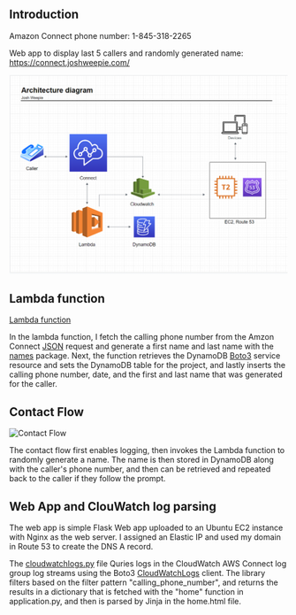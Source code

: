 Introduction
------------

Amazon Connect phone number: 1-845-318-2265

Web app to display last 5 callers and randomly generated name: https://connect.joshweepie.com/

![Contact Flow](https://github.com/JoshWeepie/amazon_connect/blob/main/architecture.PNG)

Lambda function
-------------
[Lambda function](https://github.com/JoshWeepie/amazon_connect/blob/main/lambda/lambda.py)

In the lambda function, I fetch the calling phone number from the Amzon Connect [JSON](https://docs.aws.amazon.com/connect/latest/adminguide/connect-lambda-functions.html#function-contact-flow) request and
generate a first name and last name with the [names](https://pypi.org/project/names/) package. Next, the function retrieves the DynamoDB [Boto3](https://boto3.amazonaws.com/v1/documentation/api/latest/guide/dynamodb.html) service resource 
and sets the DynamoDB table for the project, and lastly inserts the calling phone number, date, and the first and last name that was generated for the caller.

Contact Flow
-------------
![Contact Flow](https://github.com/JoshWeepie/amazon_connect/blob/main/contact_flow_diagram.PNG)

The contact flow first enables logging, then invokes the Lambda function to randomly generate a name. The name is then stored in DynamoDB along with the caller's phone number,
and then can be retrieved and repeated back to the caller if they follow the prompt.

Web App and ClouWatch log parsing
-------------
The web app is  simple Flask Web app uploaded to an Ubuntu EC2 instance with Nginx as the web server. I assigned an Elastic IP and used my domain in Route 53 to create the DNS A record. 

The [cloudwatchlogs.py](https://github.com/JoshWeepie/amazon_connect/blob/main/flask-app/cloudwatchlogs.py) file Quries logs in the CloudWatch AWS Connect log group log streams using the Boto3 [CloudWatchLogs](https://boto3.amazonaws.com/v1/documentation/api/latest/reference/services/logs.html#cloudwatchlogs)
client. The library filters based on the filter pattern "calling_phone_number", and returns the results in a dictionary that is fetched with the 
"home" function in application.py, and then is parsed by Jinja in the home.html file.
